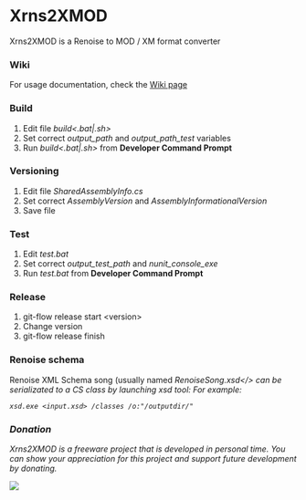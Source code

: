 <div data-type="ad" data-publisher="fstarred.github.io" data-format="728x90" data-zone="xrns2xmod" data-tags="renoise%2cxm%2cmod%2cconverter"></div> 

# Xrns2XMOD
Xrns2XMOD is a Renoise to MOD / XM format converter

### Wiki
For usage documentation, check the [Wiki page](https://github.com/fstarred/xrns2xmod/wiki)

### Build
1. Edit file <i>build<.bat|.sh></i>
2. Set correct <i>output_path</i> and <i>output_path_test</i> variables
3. Run <i>build<.bat|.sh></i> from <b>Developer Command Prompt</b>

### Versioning
1. Edit file <i>SharedAssemblyInfo.cs</i>
2. Set correct <i>AssemblyVersion</i> and <i>AssemblyInformationalVersion</i>
3. Save file

### Test
1. Edit <i>test.bat</i>
2. Set correct <i>output_test_path</i> and <i>nunit_console_exe</i>
3. Run <i>test.bat</i> from <b>Developer Command Prompt</b>

### Release
1. git-flow release start \<version>
2. Change version
3. git-flow release finish

### Renoise schema
Renoise XML Schema song (usually named <i>RenoiseSong<version>.xsd</> can be serializated to a <i>CS</i> class by launching xsd tool:
For example:

```
xsd.exe <input.xsd> /classes /o:"/outputdir/"
```

### Donation
Xrns2XMOD is a freeware project that is developed in personal time. You can show your appreciation for this project and support future development by donating.

[![](https://camo.githubusercontent.com/f896f7d176663a1559376bb56aac4bdbbbe85ed1/68747470733a2f2f7777772e70617970616c6f626a656374732e636f6d2f656e5f55532f692f62746e2f62746e5f646f6e61746543435f4c472e676966)](https://www.paypal.me/FabrizioStellato/5)
